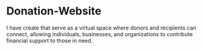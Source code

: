 # Donation-Website
I have create that serve as a virtual space where donors and recipients can connect, allowing individuals, businesses, and organizations to contribute financial support to those in need.
